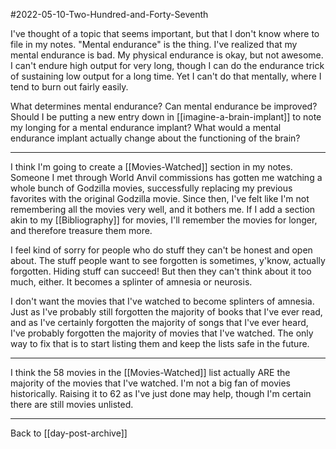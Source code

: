 #2022-05-10-Two-Hundred-and-Forty-Seventh

I've thought of a topic that seems important, but that I don't know where to file in my notes.  "Mental endurance" is the thing.  I've realized that my mental endurance is bad.  My physical endurance is okay, but not awesome.  I can't endure high output for very long, though I can do the endurance trick of sustaining low output for a long time.  Yet I can't do that mentally, where I tend to burn out fairly easily.

What determines mental endurance?  Can mental endurance be improved?  Should I be putting a new entry down in [[imagine-a-brain-implant]] to note my longing for a mental endurance implant?  What would a mental endurance implant actually change about the functioning of the brain?

---
I think I'm going to create a [[Movies-Watched]] section in my notes.  Someone I met through World Anvil commissions has gotten me watching a whole bunch of Godzilla movies, successfully replacing my previous favorites with the original Godzilla movie.  Since then, I've felt like I'm not remembering all the movies very well, and it bothers me.  If I add a section akin to my [[Bibliography]] for movies, I'll remember the movies for longer, and therefore treasure them more.

I feel kind of sorry for people who do stuff they can't be honest and open about.  The stuff people want to see forgotten is sometimes, y'know, actually forgotten.  Hiding stuff can succeed!  But then they can't think about it too much, either.  It becomes a splinter of amnesia or neurosis.

I don't want the movies that I've watched to become splinters of amnesia.  Just as I've probably still forgotten the majority of books that I've ever read, and as I've certainly forgotten the majority of songs that I've ever heard, I've probably forgotten the majority of movies that I've watched.  The only way to fix that is to start listing them and keep the lists safe in the future.

---
I think the 58 movies in the [[Movies-Watched]] list actually ARE the majority of the movies that I've watched.  I'm not a big fan of movies historically.  Raising it to 62 as I've just done may help, though I'm certain there are still movies unlisted.

---
Back to [[day-post-archive]]